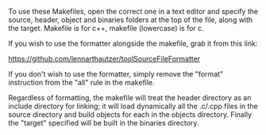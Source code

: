To use these Makefiles, open the correct one in a text editor and specify the
source, header, object and binaries folders at the top of the file, along with
the target. Makefile is for c++, makefile (lowercase) is for c.

If you wish to use the formatter alongside the makefile, grab it from this link:

https://github.com/lennarthautzer/toolSourceFileFormatter

If you don't wish to use the formatter, simply remove the "format" instruction
from the "all" rule in the makefile.

Regardless of formatting, the makefile will treat the header directory as an include
directory for linking; it will load dynamically all the .c/.cpp files in the source
directory and build objects for each in the objects directory. Finally the "target"
specified will be built in the binaries directory.
